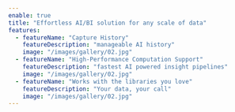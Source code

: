 ```yaml
---
enable: true
title: "Effortless AI/BI solution for any scale of data"
features:
  - featureName: "Capture History"
    featureDescription: "manageable AI history"
    image: "/images/gallery/02.jpg"
  - featureName: "High-Performance Computation Support"
    featureDescription: "fastest AI powered insight pipelines"
    image: "/images/gallery/02.jpg"
  - featureName: "Works with the libraries you love"
    featureDescription: "Your data, your call"
    image: "/images/gallery/02.jpg"
---
```

